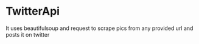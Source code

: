 # TwitterApi
It uses beautifulsoup and request to scrape pics from any provided url and posts it on twitter

